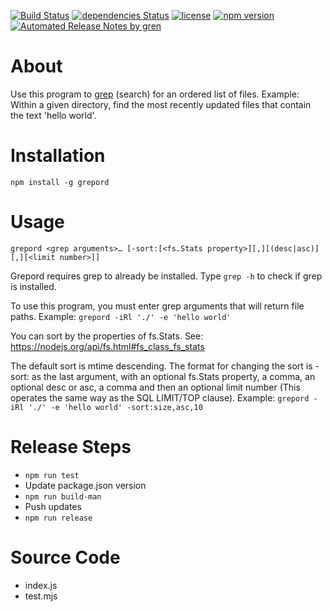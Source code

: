 [![Build Status](https://api.travis-ci.com/petekeller2/grepord.svg?branch=master)](https://travis-ci.com/petekeller2/grepord) 
[![dependencies Status](https://status.david-dm.org/gh/petekeller2/grepord.svg)](https://david-dm.org/petekeller2/grepord)
[![license](https://img.shields.io/github/license/mashape/apistatus.svg)](https://github.com/petekeller2/grepord/LICENSE)
[![npm version](http://img.shields.io/npm/v/grepord.svg?style=flat)](https://npmjs.org/package/grepord)
[![Automated Release Notes by gren](https://img.shields.io/badge/%F0%9F%A4%96-release%20notes-00B2EE.svg)](https://github-tools.github.io/github-release-notes/)

# About

Use this program to [grep](https://en.wikipedia.org/wiki/Grep) (search) for an ordered list of files. Example:
Within a given directory, find the most recently updated files that
contain the text 'hello world'.

# Installation

`npm install -g grepord`

# Usage

`grepord <grep arguments>… [-sort:[<fs.Stats property>][,][(desc|asc)][,][<limit number>]]`

Grepord requires grep to already be installed. Type `grep -h` to check if grep is installed.

To use this program, you must enter grep arguments that will return file paths. Example: `grepord -iRl './' -e 'hello world'`

You can sort by the properties of fs.Stats. See: https://nodejs.org/api/fs.html#fs_class_fs_stats

The default sort is mtime descending. The format for changing
the sort is -sort: as the last argument, with an optional
fs.Stats property, a comma, an optional desc or asc, a comma and
then an optional limit number (This operates the same way as the
SQL LIMIT/TOP clause). Example: `grepord -iRl './' -e 'hello world' -sort:size,asc,10`

# Release Steps

- `npm run test`
- Update package.json version
- `npm run build-man`
- Push updates
- `npm run release`

# Source Code

- index.js
- test.mjs